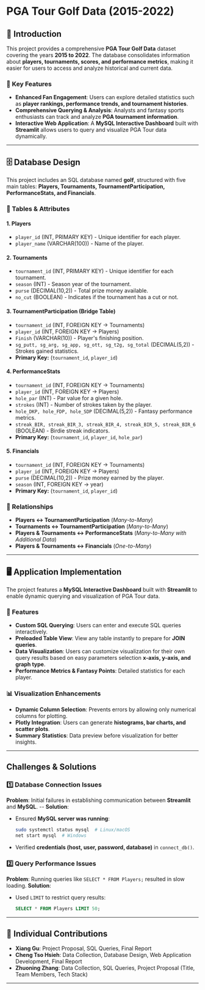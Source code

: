 # PGA Tour Golf Data (2015-2022)

## 📌 Introduction
This project provides a comprehensive **PGA Tour Golf Data** dataset covering the years **2015 to 2022**. The database consolidates information about **players, tournaments, scores, and performance metrics**, making it easier for users to access and analyze historical and current data.

### 🔹 Key Features
- **Enhanced Fan Engagement**: Users can explore detailed statistics such as **player rankings, performance trends, and tournament histories**.
- **Comprehensive Querying & Analysis**: Analysts and fantasy sports enthusiasts can track and analyze **PGA tournament information**.
- **Interactive Web Application**: A **MySQL Interactive Dashboard** built with **Streamlit** allows users to query and visualize PGA Tour data dynamically.

---

## 🗄️ Database Design
This project includes an SQL database named **golf**, structured with five main tables: **Players, Tournaments, TournamentParticipation, PerformanceStats, and Financials**.

### **📌 Tables & Attributes**
#### **1. Players**
- `player_id` (INT, PRIMARY KEY) - Unique identifier for each player.
- `player_name` (VARCHAR(100)) - Name of the player.

#### **2. Tournaments**
- `tournament_id` (INT, PRIMARY KEY) - Unique identifier for each tournament.
- `season` (INT) - Season year of the tournament.
- `purse` (DECIMAL(10,2)) - Total prize money available.
- `no_cut` (BOOLEAN) - Indicates if the tournament has a cut or not.

#### **3. TournamentParticipation (Bridge Table)**
- `tournament_id` (INT, FOREIGN KEY → Tournaments)
- `player_id` (INT, FOREIGN KEY → Players)
- `Finish` (VARCHAR(10)) - Player's finishing position.
- `sg_putt, sg_arg, sg_app, sg_ott, sg_t2g, sg_total` (DECIMAL(5,2)) - Strokes gained statistics.
- **Primary Key:** (`tournament_id`, `player_id`)

#### **4. PerformanceStats**
- `tournament_id` (INT, FOREIGN KEY → Tournaments)
- `player_id` (INT, FOREIGN KEY → Players)
- `hole_par` (INT) - Par value for a given hole.
- `strokes` (INT) - Number of strokes taken by the player.
- `hole_DKP, hole_FDP, hole_SDP` (DECIMAL(5,2)) - Fantasy performance metrics.
- `streak_BIR, streak_BIR_3, streak_BIR_4, streak_BIR_5, streak_BIR_6` (BOOLEAN) - Birdie streak indicators.
- **Primary Key:** (`tournament_id`, `player_id`, `hole_par`)

#### **5. Financials**
- `tournament_id` (INT, FOREIGN KEY → Tournaments)
- `player_id` (INT, FOREIGN KEY → Players)
- `purse` (DECIMAL(10,2)) - Prize money earned by the player.
- `season` (INT, FOREIGN KEY → year)
- **Primary Key:** (`tournament_id`, `player_id`)

### **🔗 Relationships**
- **Players ↔ TournamentParticipation** (*Many-to-Many*)
- **Tournaments ↔ TournamentParticipation** (*Many-to-Many*)
- **Players & Tournaments ↔ PerformanceStats** (*Many-to-Many with Additional Data*)
- **Players & Tournaments ↔ Financials** (*One-to-Many*)

---

## 🖥️ Application Implementation
The project features a **MySQL Interactive Dashboard** built with **Streamlit** to enable dynamic querying and visualization of PGA Tour data.

### **📌 Features**
- **Custom SQL Querying**: Users can enter and execute SQL queries interactively.
- **Preloaded Table View**: View any table instantly to prepare for **JOIN queries**.
- **Data Visualization**: Users can customize visualization for their own query results based on easy parameters selection **x-axis, y-axis, and graph type**.
- **Performance Metrics & Fantasy Points**: Detailed statistics for each player.

### **📊 Visualization Enhancements**
- **Dynamic Column Selection**: Prevents errors by allowing only numerical columns for plotting.
- **Plotly Integration**: Users can generate **histograms, bar charts, and scatter plots**.
- **Summary Statistics**: Data preview before visualization for better insights.

---

## Challenges & Solutions
### **1️⃣ Database Connection Issues**
**Problem**: Initial failures in establishing communication between **Streamlit** and **MySQL**.
-- **Solution**:
- Ensured **MySQL server was running**:
  ```bash
  sudo systemctl status mysql  # Linux/macOS
  net start mysql  # Windows
  ```
- Verified **credentials (host, user, password, database)** in `connect_db()`.

### **2️⃣ Query Performance Issues**
**Problem**: Running queries like `SELECT * FROM Players;` resulted in slow loading.
**Solution**:
- Used `LIMIT` to restrict query results:
  ```sql
  SELECT * FROM Players LIMIT 50;
  ```

---

## 👥 Individual Contributions
- **Xiang Gu**: Project Proposal, SQL Queries, Final Report
- **Cheng Tso Hsieh**: Data Collection, Database Design, Web Application Development, Final Report
- **Zhuoning Zhang**: Data Collection, SQL Queries, Project Proposal (Title, Team Members, Tech Stack)

---


